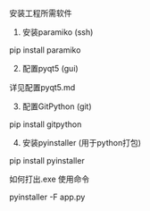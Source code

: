 安装工程所需软件

1. 安装paramiko (ssh)

pip install paramiko

2. 配置pyqt5 (gui)

详见配置pyqt5.md

3. 配置GitPython (git)

pip install gitpython

4. 安装pyinstaller (用于python打包)

pip install pyinstaller

如何打出.exe 使用命令

pyinstaller -F app.py